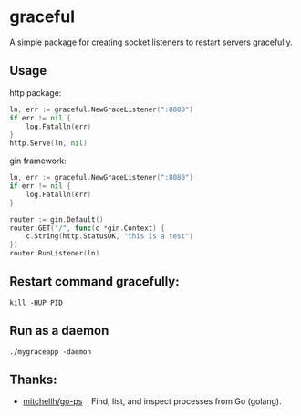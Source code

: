 # graceful
A simple package for creating socket listeners to restart servers gracefully.

## Usage

http package:
```go
ln, err := graceful.NewGraceListener(":8080")
if err != nil {
    log.Fatalln(err)
}
http.Serve(ln, nil)
```

gin framework:
```go
ln, err := graceful.NewGraceListener(":8080")
if err != nil {
    log.Fatalln(err)
}

router := gin.Default()
router.GET("/", func(c *gin.Context) {
    c.String(http.StatusOK, "this is a test")
})
router.RunListener(ln)
```

## Restart command gracefully:
```shell
kill -HUP PID
```

## Run as a daemon
```shell
./mygraceapp -daemon
```

## Thanks:
* [mitchellh/go-ps](https://github.com/mitchellh/go-ps) &nbsp;&nbsp; Find, list, and inspect processes from Go (golang).
